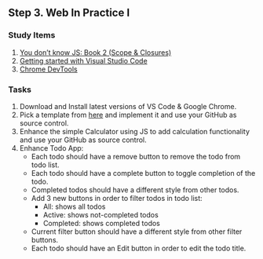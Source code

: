 ## Step 3. Web In Practice I


### Study Items  <!-- omit in toc -->

1. [You don’t know JS: Book 2 (Scope & Closures)](https://github.com/getify/You-Dont-Know-JS/blob/master/scope%20&%20closures/README.md#you-dont-know-js-scope--closures)
2. [Getting started with Visual Studio Code](https://code.visualstudio.com/docs/introvideos/basics)
3. [Chrome DevTools](https://developers.google.com/web/tools/chrome-devtools/)


### Tasks  <!-- omit in toc -->

   1. Download and Install latest versions of VS Code & Google Chrome. 
   2. Pick a template from [here](https://colorlib.com/wp/free-html5-admin-dashboard-templates/) and implement it and use your GitHub as source control.
   3. Enhance the simple Calculator using JS to add calculation functionality and use your GitHub as source control.
   4. Enhance Todo App:
      - Each todo should have a remove button to remove the todo from todo list.
      - Each todo should have a complete button to toggle completion of the todo. 
      - Completed todos should have a different style from other todos.
      - Add 3 new buttons in order to filter todos in todo list:
         - All: shows all todos
         - Active: shows not-completed todos
         - Completed: shows completed todos
      - Current filter button should have a different style from other filter buttons.
      - Each todo should have an Edit button in order to edit the todo title.
